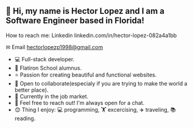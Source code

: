 ## 👋 Hi, my name is Hector Lopez and I am a Software Engineer based in Florida!
How to reach me: 
Linkedin
linkedin.com/in/hector-lopez-082a4a1bb

✉ Email
hectorlopezp1998@gmail.com

- 💻 Full-stack developer.
- 🏫 Flatiron School alumnus.
- ⭐ Passion for creating beautiful and functional websites.
- 🤝 Open to collaborate(especialy if you are trying to make the world a better place).
- 💼 Currently in the job market.
- 💬 Feel free to reach out! I'm always open for a chat.
- 😊 Thing I enjoy: 💻 programming, 🏋️ excercising, ✈️ traveling, 📚 reading.
